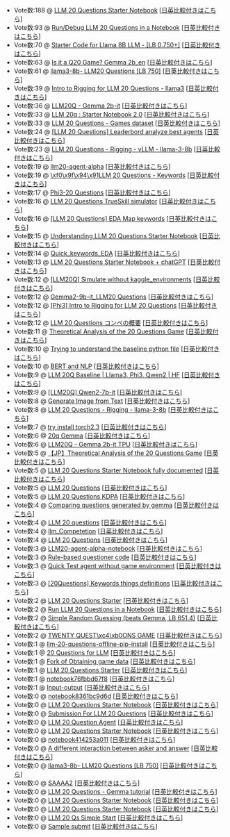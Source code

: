 * Vote数:188 @ [LLM 20 Questions Starter Notebook](./kernels/LLM_20_Questions_Starter_Notebook/llm-20-questions-starter-notebook.ipynb)  \[[日英比較付きはこちら](./comparison/kernels/LLM_20_Questions_Starter_Notebook/llm-20-questions-starter-notebook.ipynb)\]
* Vote数:93 @ [Run/Debug LLM 20 Questions in a Notebook](./kernels/RunDebug_LLM_20_Questions_in_a_Notebook/run-debug-llm-20-questions-in-a-notebook.ipynb)  \[[日英比較付きはこちら](./comparison/kernels/RunDebug_LLM_20_Questions_in_a_Notebook/run-debug-llm-20-questions-in-a-notebook.ipynb)\]
* Vote数:70 @ [Starter Code for Llama 8B LLM - [LB 0.750+]](./kernels/Starter_Code_for_Llama_8B_LLM_-_[LB_0750+]/starter-code-for-llama-8b-llm-lb-0-750.ipynb)  \[[日英比較付きはこちら](./comparison/kernels/Starter_Code_for_Llama_8B_LLM_-_[LB_0750+]/starter-code-for-llama-8b-llm-lb-0-750.ipynb)\]
* Vote数:63 @ [  Is it a Q20 Game? Gemma 2b_en](./kernels/__Is_it_a_Q20_Game_Gemma_2b_en/is-it-a-q20-game-gemma-2b-en.ipynb)  \[[日英比較付きはこちら](./comparison/kernels/__Is_it_a_Q20_Game_Gemma_2b_en/is-it-a-q20-game-gemma-2b-en.ipynb)\]
* Vote数:61 @ [llama3-8b- LLM20 Questions [LB 750]](./kernels/llama3-8b-_LLM20_Questions_[LB_750]/llama3-8b-llm20-questions-lb-750.ipynb)  \[[日英比較付きはこちら](./comparison/kernels/llama3-8b-_LLM20_Questions_[LB_750]/llama3-8b-llm20-questions-lb-750.ipynb)\]
* Vote数:39 @ [Intro to Rigging for LLM 20 Questions - llama3](./kernels/Intro_to_Rigging_for_LLM_20_Questions_-_llama3/intro-to-rigging-for-llm-20-questions-llama3.ipynb)  \[[日英比較付きはこちら](./comparison/kernels/Intro_to_Rigging_for_LLM_20_Questions_-_llama3/intro-to-rigging-for-llm-20-questions-llama3.ipynb)\]
* Vote数:36 @ [LLM20Q - Gemma 2b-it](./kernels/LLM20Q_-_Gemma_2b-it/llm20q-gemma-2b-it.ipynb)  \[[日英比較付きはこちら](./comparison/kernels/LLM20Q_-_Gemma_2b-it/llm20q-gemma-2b-it.ipynb)\]
* Vote数:33 @ [LLM 20q : Starter Notebook 2.0](./kernels/LLM_20q__Starter_Notebook_20/llm-20q-starter-notebook-2-0.ipynb)  \[[日英比較付きはこちら](./comparison/kernels/LLM_20q__Starter_Notebook_20/llm-20q-starter-notebook-2-0.ipynb)\]
* Vote数:33 @ [LLM 20 Questions - Games dataset](./kernels/LLM_20_Questions_-_Games_dataset/llm-20-questions-games-dataset.ipynb)  \[[日英比較付きはこちら](./comparison/kernels/LLM_20_Questions_-_Games_dataset/llm-20-questions-games-dataset.ipynb)\]
* Vote数:24 @ [[LLM 20 Questions] Leaderbord analyze best agents](./kernels/[LLM_20_Questions]_Leaderbord_analyze_best_agents/llm-20-questions-leaderbord-analyze-best-agents.ipynb)  \[[日英比較付きはこちら](./comparison/kernels/[LLM_20_Questions]_Leaderbord_analyze_best_agents/llm-20-questions-leaderbord-analyze-best-agents.ipynb)\]
* Vote数:23 @ [LLM 20 Questions - Rigging - vLLM - llama-3-8b](./kernels/LLM_20_Questions_-_Rigging_-_vLLM_-_llama-3-8b/llm-20-questions-rigging-vllm-llama-3-8b.ipynb)  \[[日英比較付きはこちら](./comparison/kernels/LLM_20_Questions_-_Rigging_-_vLLM_-_llama-3-8b/llm-20-questions-rigging-vllm-llama-3-8b.ipynb)\]
* Vote数:19 @ [llm20-agent-alpha](./kernels/llm20-agent-alpha/llm20-agent-alpha.ipynb)  \[[日英比較付きはこちら](./comparison/kernels/llm20-agent-alpha/llm20-agent-alpha.ipynb)\]
* Vote数:19 @ [  \xf0\x9f\x94\x91LLM 20 Questions - Keywords](./kernels/__LLM_20_Questions_-_Keywords/llm-20-questions-keywords.ipynb)  \[[日英比較付きはこちら](./comparison/kernels/__LLM_20_Questions_-_Keywords/llm-20-questions-keywords.ipynb)\]
* Vote数:17 @ [Phi3-20 Questions](./kernels/Phi3-20_Questions/phi3-20-questions.ipynb)  \[[日英比較付きはこちら](./comparison/kernels/Phi3-20_Questions/phi3-20-questions.ipynb)\]
* Vote数:16 @ [LLM 20 Questions TrueSkill simulator](./kernels/LLM_20_Questions_TrueSkill_simulator/llm-20-questions-trueskill-simulator.ipynb)  \[[日英比較付きはこちら](./comparison/kernels/LLM_20_Questions_TrueSkill_simulator/llm-20-questions-trueskill-simulator.ipynb)\]
* Vote数:16 @ [[LLM 20 Questions] EDA Map keywords](./kernels/[LLM_20_Questions]_EDA_Map_keywords/llm-20-questions-eda-map-keywords.ipynb)  \[[日英比較付きはこちら](./comparison/kernels/[LLM_20_Questions]_EDA_Map_keywords/llm-20-questions-eda-map-keywords.ipynb)\]
* Vote数:15 @ [Understanding LLM 20 Questions Starter Notebook](./kernels/Understanding_LLM_20_Questions_Starter_Notebook/understanding-llm-20-questions-starter-notebook.ipynb)  \[[日英比較付きはこちら](./comparison/kernels/Understanding_LLM_20_Questions_Starter_Notebook/understanding-llm-20-questions-starter-notebook.ipynb)\]
* Vote数:14 @ [Quick_keywords_EDA](./kernels/Quick_keywords_EDA/quick-keywords-eda.ipynb)  \[[日英比較付きはこちら](./comparison/kernels/Quick_keywords_EDA/quick-keywords-eda.ipynb)\]
* Vote数:13 @ [LLM 20 Questions Starter Notebook + chatGPT](./kernels/LLM_20_Questions_Starter_Notebook_+_chatGPT/llm-20-questions-starter-notebook-chatgpt.ipynb)  \[[日英比較付きはこちら](./comparison/kernels/LLM_20_Questions_Starter_Notebook_+_chatGPT/llm-20-questions-starter-notebook-chatgpt.ipynb)\]
* Vote数:12 @ [[LLM20Q] Simulate without kaggle_environments](./kernels/[LLM20Q]_Simulate_without_kaggle_environments/llm20q-simulate-without-kaggle-environments.ipynb)  \[[日英比較付きはこちら](./comparison/kernels/[LLM20Q]_Simulate_without_kaggle_environments/llm20q-simulate-without-kaggle-environments.ipynb)\]
* Vote数:12 @ [Gemma2-9b-it_LLM20 Questions](./kernels/Gemma2-9b-it_LLM20_Questions/gemma2-9b-it-llm20-questions.ipynb)  \[[日英比較付きはこちら](./comparison/kernels/Gemma2-9b-it_LLM20_Questions/gemma2-9b-it-llm20-questions.ipynb)\]
* Vote数:12 @ [[Phi3] Intro to Rigging for LLM 20 Questions](./kernels/[Phi3]_Intro_to_Rigging_for_LLM_20_Questions/phi3-intro-to-rigging-for-llm-20-questions.ipynb)  \[[日英比較付きはこちら](./comparison/kernels/[Phi3]_Intro_to_Rigging_for_LLM_20_Questions/phi3-intro-to-rigging-for-llm-20-questions.ipynb)\]
* Vote数:12 @ [LLM 20 Questions コンペの概要](./kernels/LLM_20_Questions_コンペの概要/llm-20-questions.ipynb)  \[[日英比較付きはこちら](./comparison/kernels/LLM_20_Questions_コンペの概要/llm-20-questions.ipynb)\]
* Vote数:11 @ [Theoretical Analysis of the 20 Questions Game](./kernels/Theoretical_Analysis_of_the_20_Questions_Game/theoretical-analysis-of-the-20-questions-game.ipynb)  \[[日英比較付きはこちら](./comparison/kernels/Theoretical_Analysis_of_the_20_Questions_Game/theoretical-analysis-of-the-20-questions-game.ipynb)\]
* Vote数:10 @ [Trying to understand the baseline python file](./kernels/Trying_to_understand_the_baseline_python_file/trying-to-understand-the-baseline-python-file.ipynb)  \[[日英比較付きはこちら](./comparison/kernels/Trying_to_understand_the_baseline_python_file/trying-to-understand-the-baseline-python-file.ipynb)\]
* Vote数:10 @ [BERT and NLP](./kernels/BERT_and_NLP/bert-and-nlp.ipynb)  \[[日英比較付きはこちら](./comparison/kernels/BERT_and_NLP/bert-and-nlp.ipynb)\]
* Vote数:9 @ [LLM 20Q Baseline | Llama3, Phi3, Qwen2 | HF](./kernels/LLM_20Q_Baseline__Llama3,_Phi3,_Qwen2__HF/llm-20q-baseline-llama3-phi3-qwen2-hf.ipynb)  \[[日英比較付きはこちら](./comparison/kernels/LLM_20Q_Baseline__Llama3,_Phi3,_Qwen2__HF/llm-20q-baseline-llama3-phi3-qwen2-hf.ipynb)\]
* Vote数:9 @ [[LLM20Q] Qwen2-7b-it](./kernels/[LLM20Q]_Qwen2-7b-it/llm20q-qwen2-7b-it.ipynb)  \[[日英比較付きはこちら](./comparison/kernels/[LLM20Q]_Qwen2-7b-it/llm20q-qwen2-7b-it.ipynb)\]
* Vote数:8 @ [Generate Image from Text](./kernels/Generate_Image_from_Text/generate-image-from-text.ipynb)  \[[日英比較付きはこちら](./comparison/kernels/Generate_Image_from_Text/generate-image-from-text.ipynb)\]
* Vote数:8 @ [LLM 20 Questions - Rigging - llama-3-8b](./kernels/LLM_20_Questions_-_Rigging_-_llama-3-8b/llm-20-questions-rigging-llama-3-8b.ipynb)  \[[日英比較付きはこちら](./comparison/kernels/LLM_20_Questions_-_Rigging_-_llama-3-8b/llm-20-questions-rigging-llama-3-8b.ipynb)\]
* Vote数:7 @ [try install torch2.3](./kernels/try_install_torch23/try-install-torch2-3.ipynb)  \[[日英比較付きはこちら](./comparison/kernels/try_install_torch23/try-install-torch2-3.ipynb)\]
* Vote数:6 @ [20q Gemma](./kernels/20q_Gemma/20q-gemma.ipynb)  \[[日英比較付きはこちら](./comparison/kernels/20q_Gemma/20q-gemma.ipynb)\]
* Vote数:6 @ [LLM20Q - Gemma 2b-it TPU](./kernels/LLM20Q_-_Gemma_2b-it_TPU/llm20q-gemma-2b-it-tpu.ipynb)  \[[日英比較付きはこちら](./comparison/kernels/LLM20Q_-_Gemma_2b-it_TPU/llm20q-gemma-2b-it-tpu.ipynb)\]
* Vote数:5 @ [【JP】Theoretical Analysis of the 20 Questions Game](./kernels/【JP】Theoretical_Analysis_of_the_20_Questions_Game/jp-theoretical-analysis-of-the-20-questions-game.ipynb)  \[[日英比較付きはこちら](./comparison/kernels/【JP】Theoretical_Analysis_of_the_20_Questions_Game/jp-theoretical-analysis-of-the-20-questions-game.ipynb)\]
* Vote数:5 @ [LLM 20 Questions Starter Notebook fully documented](./kernels/LLM_20_Questions_Starter_Notebook_fully_documented/llm-20-questions-starter-notebook-fully-documented.ipynb)  \[[日英比較付きはこちら](./comparison/kernels/LLM_20_Questions_Starter_Notebook_fully_documented/llm-20-questions-starter-notebook-fully-documented.ipynb)\]
* Vote数:5 @ [LLM 20 Questions](./kernels/LLM_20_Questions/llm-20-questions.ipynb)  \[[日英比較付きはこちら](./comparison/kernels/LLM_20_Questions/llm-20-questions.ipynb)\]
* Vote数:5 @ [LLM 20 Questions KDPA](./kernels/LLM_20_Questions_KDPA/llm-20-questions-kdpa.ipynb)  \[[日英比較付きはこちら](./comparison/kernels/LLM_20_Questions_KDPA/llm-20-questions-kdpa.ipynb)\]
* Vote数:4 @ [Comparing questions generated by gemma](./kernels/Comparing_questions_generated_by_gemma/comparing-questions-generated-by-gemma.ipynb)  \[[日英比較付きはこちら](./comparison/kernels/Comparing_questions_generated_by_gemma/comparing-questions-generated-by-gemma.ipynb)\]
* Vote数:4 @ [LLM 20 questions](./kernels/LLM_20_questions/llm-20-questions.ipynb)  \[[日英比較付きはこちら](./comparison/kernels/LLM_20_questions/llm-20-questions.ipynb)\]
* Vote数:4 @ [llm_Competetion](./kernels/llm_Competetion/llm-competetion.ipynb)  \[[日英比較付きはこちら](./comparison/kernels/llm_Competetion/llm-competetion.ipynb)\]
* Vote数:4 @ [LLM 20 Questions](./kernels/LLM_20_Questions/llm-20-questions.ipynb)  \[[日英比較付きはこちら](./comparison/kernels/LLM_20_Questions/llm-20-questions.ipynb)\]
* Vote数:3 @ [LLM20-agent-alpha-notebook](./kernels/LLM20-agent-alpha-notebook/llm20-agent-alpha-notebook.ipynb)  \[[日英比較付きはこちら](./comparison/kernels/LLM20-agent-alpha-notebook/llm20-agent-alpha-notebook.ipynb)\]
* Vote数:3 @ [Rule-based questioner code](./kernels/Rule-based_questioner_code/rule-based-questioner-code.ipynb)  \[[日英比較付きはこちら](./comparison/kernels/Rule-based_questioner_code/rule-based-questioner-code.ipynb)\]
* Vote数:3 @ [Quick Test agent without game environment](./kernels/Quick_Test_agent_without_game_environment/quick-test-agent-without-game-environment.ipynb)  \[[日英比較付きはこちら](./comparison/kernels/Quick_Test_agent_without_game_environment/quick-test-agent-without-game-environment.ipynb)\]
* Vote数:3 @ [[20Questions] Keywords things definitions](./kernels/[20Questions]_Keywords_things_definitions/20questions-keywords-things-definitions.ipynb)  \[[日英比較付きはこちら](./comparison/kernels/[20Questions]_Keywords_things_definitions/20questions-keywords-things-definitions.ipynb)\]
* Vote数:2 @ [LLM 20 Questions Starter](./kernels/LLM_20_Questions_Starter/llm-20-questions-starter.ipynb)  \[[日英比較付きはこちら](./comparison/kernels/LLM_20_Questions_Starter/llm-20-questions-starter.ipynb)\]
* Vote数:2 @ [Run LLM 20 Questions in a Notebook](./kernels/Run_LLM_20_Questions_in_a_Notebook/run-llm-20-questions-in-a-notebook.ipynb)  \[[日英比較付きはこちら](./comparison/kernels/Run_LLM_20_Questions_in_a_Notebook/run-llm-20-questions-in-a-notebook.ipynb)\]
* Vote数:2 @ [Simple Random Guessing (beats Gemma, LB 651.4)](./kernels/Simple_Random_Guessing_(beats_Gemma,_LB_6514)/simple-random-guessing-beats-gemma-lb-651-4.ipynb)  \[[日英比較付きはこちら](./comparison/kernels/Simple_Random_Guessing_(beats_Gemma,_LB_6514)/simple-random-guessing-beats-gemma-lb-651-4.ipynb)\]
* Vote数:2 @ [  TWENTY QUEST\xc4\xb0ONS GAME](./kernels/__TWENTY_QUESTONS_GAME/twenty-quest-ons-game.ipynb)  \[[日英比較付きはこちら](./comparison/kernels/__TWENTY_QUESTONS_GAME/twenty-quest-ons-game.ipynb)\]
* Vote数:1 @ [llm-20-questions-offline-pip-install](./kernels/llm-20-questions-offline-pip-install/llm-20-questions-offline-pip-install.ipynb)  \[[日英比較付きはこちら](./comparison/kernels/llm-20-questions-offline-pip-install/llm-20-questions-offline-pip-install.ipynb)\]
* Vote数:1 @ [20 Questions for LLM](./kernels/20_Questions_for_LLM/20-questions-for-llm.ipynb)  \[[日英比較付きはこちら](./comparison/kernels/20_Questions_for_LLM/20-questions-for-llm.ipynb)\]
* Vote数:1 @ [Fork of Obtaining game data](./kernels/Fork_of_Obtaining_game_data/fork-of-obtaining-game-data.ipynb)  \[[日英比較付きはこちら](./comparison/kernels/Fork_of_Obtaining_game_data/fork-of-obtaining-game-data.ipynb)\]
* Vote数:1 @ [LLM 20 Questions Starter](./kernels/LLM_20_Questions_Starter/llm-20-questions-starter.ipynb)  \[[日英比較付きはこちら](./comparison/kernels/LLM_20_Questions_Starter/llm-20-questions-starter.ipynb)\]
* Vote数:1 @ [notebook76fbbd67f8](./kernels/notebook76fbbd67f8/notebook76fbbd67f8.ipynb)  \[[日英比較付きはこちら](./comparison/kernels/notebook76fbbd67f8/notebook76fbbd67f8.ipynb)\]
* Vote数:1 @ [Input-output](./kernels/Input-output/input-output.ipynb)  \[[日英比較付きはこちら](./comparison/kernels/Input-output/input-output.ipynb)\]
* Vote数:0 @ [notebook8361bc9d6d](./kernels/notebook8361bc9d6d/notebook8361bc9d6d.ipynb)  \[[日英比較付きはこちら](./comparison/kernels/notebook8361bc9d6d/notebook8361bc9d6d.ipynb)\]
* Vote数:0 @ [LLM 20 Questions Starter Notebook](./kernels/LLM_20_Questions_Starter_Notebook/llm-20-questions-starter-notebook.ipynb)  \[[日英比較付きはこちら](./comparison/kernels/LLM_20_Questions_Starter_Notebook/llm-20-questions-starter-notebook.ipynb)\]
* Vote数:0 @ [Submission For LLM 20 Questions](./kernels/Submission_For_LLM_20_Questions/submission-for-llm-20-questions.ipynb)  \[[日英比較付きはこちら](./comparison/kernels/Submission_For_LLM_20_Questions/submission-for-llm-20-questions.ipynb)\]
* Vote数:0 @ [LLM 20 Question Agent](./kernels/LLM_20_Question_Agent/llm-20-question-agent.ipynb)  \[[日英比較付きはこちら](./comparison/kernels/LLM_20_Question_Agent/llm-20-question-agent.ipynb)\]
* Vote数:0 @ [LLM 20 Questions Starter Notebook](./kernels/LLM_20_Questions_Starter_Notebook/llm-20-questions-starter-notebook.ipynb)  \[[日英比較付きはこちら](./comparison/kernels/LLM_20_Questions_Starter_Notebook/llm-20-questions-starter-notebook.ipynb)\]
* Vote数:0 @ [notebook414253a011](./kernels/notebook414253a011/notebook414253a011.ipynb)  \[[日英比較付きはこちら](./comparison/kernels/notebook414253a011/notebook414253a011.ipynb)\]
* Vote数:0 @ [A different interaction between asker and answer](./kernels/A_different_interaction_between_asker_and_answer/a-different-interaction-between-asker-and-answer.ipynb)  \[[日英比較付きはこちら](./comparison/kernels/A_different_interaction_between_asker_and_answer/a-different-interaction-between-asker-and-answer.ipynb)\]
* Vote数:0 @ [llama3-8b- LLM20 Questions [LB 750]](./kernels/llama3-8b-_LLM20_Questions_[LB_750]/llama3-8b-llm20-questions-lb-750.ipynb)  \[[日英比較付きはこちら](./comparison/kernels/llama3-8b-_LLM20_Questions_[LB_750]/llama3-8b-llm20-questions-lb-750.ipynb)\]
* Vote数:0 @ [SAAAA2](./kernels/SAAAA2/saaaa2.ipynb)  \[[日英比較付きはこちら](./comparison/kernels/SAAAA2/saaaa2.ipynb)\]
* Vote数:0 @ [LLM 20 Questions - Gemma tutorial](./kernels/LLM_20_Questions_-_Gemma_tutorial/llm-20-questions-gemma-tutorial.ipynb)  \[[日英比較付きはこちら](./comparison/kernels/LLM_20_Questions_-_Gemma_tutorial/llm-20-questions-gemma-tutorial.ipynb)\]
* Vote数:0 @ [LLM 20 Questions Starter Notebook](./kernels/LLM_20_Questions_Starter_Notebook/llm-20-questions-starter-notebook.ipynb)  \[[日英比較付きはこちら](./comparison/kernels/LLM_20_Questions_Starter_Notebook/llm-20-questions-starter-notebook.ipynb)\]
* Vote数:0 @ [LLM 20 Questions Starter Notebook](./kernels/LLM_20_Questions_Starter_Notebook/llm-20-questions-starter-notebook.ipynb)  \[[日英比較付きはこちら](./comparison/kernels/LLM_20_Questions_Starter_Notebook/llm-20-questions-starter-notebook.ipynb)\]
* Vote数:0 @ [LLM 20 Qs Simple Start](./kernels/LLM_20_Qs_Simple_Start/llm-20-qs-simple-start.ipynb)  \[[日英比較付きはこちら](./comparison/kernels/LLM_20_Qs_Simple_Start/llm-20-qs-simple-start.ipynb)\]
* Vote数:0 @ [Sample submit](./kernels/Sample_submit/sample-submit.ipynb)  \[[日英比較付きはこちら](./comparison/kernels/Sample_submit/sample-submit.ipynb)\]
